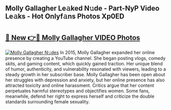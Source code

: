 ## Molly Gallagher Le𝚊ked N𝚞de - Part-NyP Video Le𝚊ks - Hot Onlyf𝚊ns Photos Xp0ED

# <h2><a href="http://ab86629.deff.icu/?id=Molly+Gallagher">🔗 New 👉🔴 Molly Gallagher VIDEO Photos</a></h2>

[![Molly Gallagher N𝚞des](https://i.imgur.com/rIISA9y.gif)](http://ab86629.deff.icu/?id=Molly+Gallagher)
In 2015, Molly Gallagher expanded her online presence by creating a YouTube channel. She began posting vlogs, comedy skits, and gaming content, which quickly gained traction. Her unique blend of humor, authenticity, and vulnerability resonated with viewers, leading to a steady growth in her subscriber base. Molly Gallagher has been open about her struggles with depression and anxiety, but her online presence has also attracted toxicity and online harassment. Critics argue that her content perpetuates harmful stereotypes and objectifies women. Some fans, meanwhile, defend her right to express herself and criticize the double standards surrounding female sexuality.
